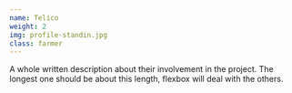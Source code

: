 ```yaml
---
name: Telico
weight: 2
img: profile-standin.jpg
class: farmer
---
```

A whole written description about their involvement in the project. The longest one should be about this length, flexbox will deal with the others.
